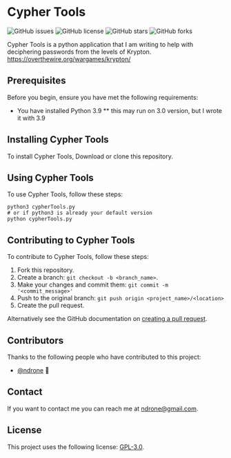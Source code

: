 # Cypher Tools

![GitHub issues](https://img.shields.io/github/issues/ndrone/cyphertools?color=green&style=for-the-badge)
![GitHub license](https://img.shields.io/github/license/ndrone/cyphertools?color=green&style=for-the-badge)
![GitHub stars](https://img.shields.io/github/stars/ndrone/cyphertools?color=green&style=for-the-badge)
![GitHub forks](https://img.shields.io/github/forks/ndrone/cyphertools?color=green&style=for-the-badge)

Cypher Tools is a python application that I am writing to help with deciphering passwords from the levels of Krypton. https://overthewire.org/wargames/krypton/

## Prerequisites

Before you begin, ensure you have met the following requirements:
* You have installed Python 3.9
** this may run on 3.0 version, but I wrote it with 3.9

## Installing Cypher Tools

To install Cypher Tools, Download or clone this repository.
 
## Using Cypher Tools

To use Cypher Tools, follow these steps:

```
python3 cypherTools.py
# or if python3 is already your default version
python cypherTools.py
```

## Contributing to Cypher Tools

To contribute to Cypher Tools, follow these steps:

1. Fork this repository.
2. Create a branch: `git checkout -b <branch_name>`.
3. Make your changes and commit them: `git commit -m '<commit_message>'`
4. Push to the original branch: `git push origin <project_name>/<location>`
5. Create the pull request.

Alternatively see the GitHub documentation on [creating a pull request](https://help.github.com/en/github/collaborating-with-issues-and-pull-requests/creating-a-pull-request).

## Contributors

Thanks to the following people who have contributed to this project:

* [@ndrone](https://github.com/ndrone) 📖

## Contact

If you want to contact me you can reach me at <ndrone@gmail.com>.

## License

This project uses the following license: [GPL-3.0](https://raw.githubusercontent.com/ndrone/cyphertools/main/LICENSE).
